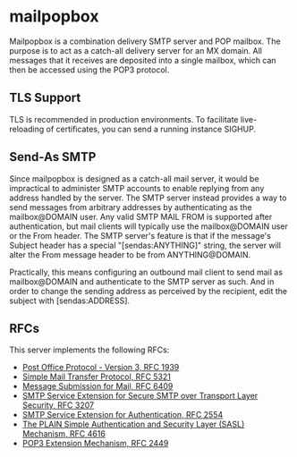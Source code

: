 # mailpopbox

Mailpopbox is a combination delivery SMTP server and POP mailbox. The purpose is to act as a
catch-all delivery server for an MX domain. All messages that it receives are deposited into a
single mailbox, which can then be accessed using the POP3 protocol.

## TLS Support

TLS is recommended in production environments. To facilitate live-reloading of certificates, you can
send a running instance SIGHUP.

## Send-As SMTP

Since mailpopbox is designed as a catch-all mail server, it would be impractical to administer SMTP
accounts to enable replying from any address handled by the server. The SMTP server instead
provides a way to send messages from arbitrary addresses by authenticating as the mailbox@DOMAIN
user. Any valid SMTP MAIL FROM is supported after authentication, but mail clients will typically
use the mailbox@DOMAIN user or the From header. The SMTP server's feature is that if the message's
Subject header has a special "[sendas:ANYTHING]" string, the server will alter the From message
header to be from ANYTHING@DOMAIN.

Practically, this means configuring an outbound mail client to send mail as mailbox@DOMAIN and
authenticate to the SMTP server as such. And in order to change the sending address as perceived by
the recipient, edit the subject with [sendas:ADDRESS].

## RFCs

This server implements the following RFCs:

- [Post Office Protocol - Version 3, RFC 1939](https://tools.ietf.org/html/rfc1939)
- [Simple Mail Transfer Protocol, RFC 5321](https://tools.ietf.org/html/rfc5321)
- [Message Submission for Mail, RFC 6409](https://tools.ietf.org/html/rfc6409)
- [SMTP Service Extension for Secure SMTP over Transport Layer Security, RFC 3207](https://tools.ietf.org/html/rfc3207)
- [SMTP Service Extension for Authentication, RFC 2554](https://tools.ietf.org/html/rfc2554)
- [The PLAIN Simple Authentication and Security Layer (SASL) Mechanism, RFC 4616](https://tools.ietf.org/html/rfc4616)
- [POP3 Extension Mechanism, RFC 2449](https://tools.ietf.org/html/rfc2449)
